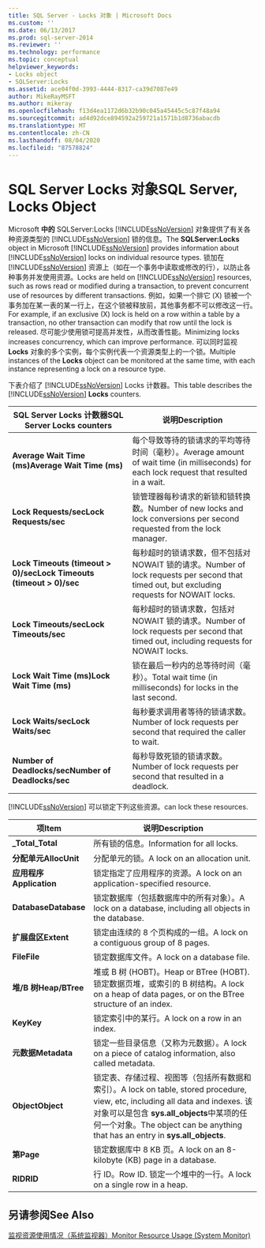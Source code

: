 ```yaml
---
title: SQL Server - Locks 对象 | Microsoft Docs
ms.custom: ''
ms.date: 06/13/2017
ms.prod: sql-server-2014
ms.reviewer: ''
ms.technology: performance
ms.topic: conceptual
helpviewer_keywords:
- Locks object
- SQLServer:Locks
ms.assetid: ace04f0d-3993-4444-8317-ca39d7087e49
author: MikeRayMSFT
ms.author: mikeray
ms.openlocfilehash: f13d4ea1172d6b32b90c045a45445c5c87f48a94
ms.sourcegitcommit: ad4d92dce894592a259721a1571b1d8736abacdb
ms.translationtype: MT
ms.contentlocale: zh-CN
ms.lasthandoff: 08/04/2020
ms.locfileid: "87578824"
---
```

# <a name="sql-server-locks-object"></a><span data-ttu-id="34273-102">SQL Server Locks 对象</span><span class="sxs-lookup"><span data-stu-id="34273-102">SQL Server, Locks Object</span></span>
  <span data-ttu-id="34273-103">Microsoft **中的** SQLServer:Locks [!INCLUDE[ssNoVersion](../../includes/ssnoversion-md.md)] 对象提供了有关各种资源类型的 [!INCLUDE[ssNoVersion](../../includes/ssnoversion-md.md)] 锁的信息。</span><span class="sxs-lookup"><span data-stu-id="34273-103">The **SQLServer:Locks** object in Microsoft [!INCLUDE[ssNoVersion](../../includes/ssnoversion-md.md)] provides information about [!INCLUDE[ssNoVersion](../../includes/ssnoversion-md.md)] locks on individual resource types.</span></span> <span data-ttu-id="34273-104">锁加在 [!INCLUDE[ssNoVersion](../../includes/ssnoversion-md.md)] 资源上（如在一个事务中读取或修改的行），以防止各种事务并发使用资源。</span><span class="sxs-lookup"><span data-stu-id="34273-104">Locks are held on [!INCLUDE[ssNoVersion](../../includes/ssnoversion-md.md)] resources, such as rows read or modified during a transaction, to prevent concurrent use of resources by different transactions.</span></span> <span data-ttu-id="34273-105">例如，如果一个排它 (X) 锁被一个事务加在某一表的某一行上，在这个锁被释放前，其他事务都不可以修改这一行。</span><span class="sxs-lookup"><span data-stu-id="34273-105">For example, if an exclusive (X) lock is held on a row within a table by a transaction, no other transaction can modify that row until the lock is released.</span></span> <span data-ttu-id="34273-106">尽可能少使用锁可提高并发性，从而改善性能。</span><span class="sxs-lookup"><span data-stu-id="34273-106">Minimizing locks increases concurrency, which can improve performance.</span></span> <span data-ttu-id="34273-107">可以同时监视 **Locks** 对象的多个实例，每个实例代表一个资源类型上的一个锁。</span><span class="sxs-lookup"><span data-stu-id="34273-107">Multiple instances of the **Locks** object can be monitored at the same time, with each instance representing a lock on a resource type.</span></span>  
  
 <span data-ttu-id="34273-108">下表介绍了 [!INCLUDE[ssNoVersion](../../includes/ssnoversion-md.md)] Locks 计数器。</span><span class="sxs-lookup"><span data-stu-id="34273-108">This table describes the [!INCLUDE[ssNoVersion](../../includes/ssnoversion-md.md)] **Locks** counters.</span></span>  
  
|<span data-ttu-id="34273-109">SQL Server Locks 计数器</span><span class="sxs-lookup"><span data-stu-id="34273-109">SQL Server Locks counters</span></span>|<span data-ttu-id="34273-110">说明</span><span class="sxs-lookup"><span data-stu-id="34273-110">Description</span></span>|  
|-------------------------------|-----------------|  
|<span data-ttu-id="34273-111">**Average Wait Time (ms)**</span><span class="sxs-lookup"><span data-stu-id="34273-111">**Average Wait Time (ms)**</span></span>|<span data-ttu-id="34273-112">每个导致等待的锁请求的平均等待时间（毫秒）。</span><span class="sxs-lookup"><span data-stu-id="34273-112">Average amount of wait time (in milliseconds) for each lock request that resulted in a wait.</span></span>|  
|<span data-ttu-id="34273-113">**Lock Requests/sec**</span><span class="sxs-lookup"><span data-stu-id="34273-113">**Lock Requests/sec**</span></span>|<span data-ttu-id="34273-114">锁管理器每秒请求的新锁和锁转换数。</span><span class="sxs-lookup"><span data-stu-id="34273-114">Number of new locks and lock conversions per second requested from the lock manager.</span></span>|  
|<span data-ttu-id="34273-115">**Lock Timeouts (timeout > 0)/sec**</span><span class="sxs-lookup"><span data-stu-id="34273-115">**Lock Timeouts (timeout > 0)/sec**</span></span>|<span data-ttu-id="34273-116">每秒超时的锁请求数，但不包括对 NOWAIT 锁的请求。</span><span class="sxs-lookup"><span data-stu-id="34273-116">Number of lock requests per second that timed out, but excluding requests for NOWAIT locks.</span></span>|  
|<span data-ttu-id="34273-117">**Lock Timeouts/sec**</span><span class="sxs-lookup"><span data-stu-id="34273-117">**Lock Timeouts/sec**</span></span>|<span data-ttu-id="34273-118">每秒超时的锁请求数，包括对 NOWAIT 锁的请求。</span><span class="sxs-lookup"><span data-stu-id="34273-118">Number of lock requests per second that timed out, including requests for NOWAIT locks.</span></span>|  
|<span data-ttu-id="34273-119">**Lock Wait Time (ms)**</span><span class="sxs-lookup"><span data-stu-id="34273-119">**Lock Wait Time (ms)**</span></span>|<span data-ttu-id="34273-120">锁在最后一秒内的总等待时间（毫秒）。</span><span class="sxs-lookup"><span data-stu-id="34273-120">Total wait time (in milliseconds) for locks in the last second.</span></span>|  
|<span data-ttu-id="34273-121">**Lock Waits/sec**</span><span class="sxs-lookup"><span data-stu-id="34273-121">**Lock Waits/sec**</span></span>|<span data-ttu-id="34273-122">每秒要求调用者等待的锁请求数。</span><span class="sxs-lookup"><span data-stu-id="34273-122">Number of lock requests per second that required the caller to wait.</span></span>|  
|<span data-ttu-id="34273-123">**Number of Deadlocks/sec**</span><span class="sxs-lookup"><span data-stu-id="34273-123">**Number of Deadlocks/sec**</span></span>|<span data-ttu-id="34273-124">每秒导致死锁的锁请求数。</span><span class="sxs-lookup"><span data-stu-id="34273-124">Number of lock requests per second that resulted in a deadlock.</span></span>|  
  
 [!INCLUDE[ssNoVersion](../../includes/ssnoversion-md.md)] <span data-ttu-id="34273-125">可以锁定下列这些资源。</span><span class="sxs-lookup"><span data-stu-id="34273-125">can lock these resources.</span></span>  
  
|<span data-ttu-id="34273-126">项</span><span class="sxs-lookup"><span data-stu-id="34273-126">Item</span></span>|<span data-ttu-id="34273-127">说明</span><span class="sxs-lookup"><span data-stu-id="34273-127">Description</span></span>|  
|----------|-----------------|  
|<span data-ttu-id="34273-128">**_Total**</span><span class="sxs-lookup"><span data-stu-id="34273-128">**_Total**</span></span>|<span data-ttu-id="34273-129">所有锁的信息。</span><span class="sxs-lookup"><span data-stu-id="34273-129">Information for all locks.</span></span>|  
|<span data-ttu-id="34273-130">**分配单元**</span><span class="sxs-lookup"><span data-stu-id="34273-130">**AllocUnit**</span></span>|<span data-ttu-id="34273-131">分配单元的锁。</span><span class="sxs-lookup"><span data-stu-id="34273-131">A lock on an allocation unit.</span></span>|  
|<span data-ttu-id="34273-132">**应用程序**</span><span class="sxs-lookup"><span data-stu-id="34273-132">**Application**</span></span>|<span data-ttu-id="34273-133">锁定指定了应用程序的资源。</span><span class="sxs-lookup"><span data-stu-id="34273-133">A lock on an application-specified resource.</span></span>|  
|<span data-ttu-id="34273-134">**Database**</span><span class="sxs-lookup"><span data-stu-id="34273-134">**Database**</span></span>|<span data-ttu-id="34273-135">锁定数据库（包括数据库中的所有对象）。</span><span class="sxs-lookup"><span data-stu-id="34273-135">A lock on a database, including all objects in the database.</span></span>|  
|<span data-ttu-id="34273-136">**扩展盘区**</span><span class="sxs-lookup"><span data-stu-id="34273-136">**Extent**</span></span>|<span data-ttu-id="34273-137">锁定由连续的 8 个页构成的一组。</span><span class="sxs-lookup"><span data-stu-id="34273-137">A lock on a contiguous group of 8 pages.</span></span>|  
|<span data-ttu-id="34273-138">**File**</span><span class="sxs-lookup"><span data-stu-id="34273-138">**File**</span></span>|<span data-ttu-id="34273-139">锁定数据库文件。</span><span class="sxs-lookup"><span data-stu-id="34273-139">A lock on a database file.</span></span>|  
|<span data-ttu-id="34273-140">**堆/B 树**</span><span class="sxs-lookup"><span data-stu-id="34273-140">**Heap/BTree**</span></span>|<span data-ttu-id="34273-141">堆或 B 树 (HOBT)。</span><span class="sxs-lookup"><span data-stu-id="34273-141">Heap or BTree (HOBT).</span></span> <span data-ttu-id="34273-142">锁定数据页堆，或索引的 B 树结构。</span><span class="sxs-lookup"><span data-stu-id="34273-142">A lock on a heap of data pages, or on the BTree structure of an index.</span></span>|  
|<span data-ttu-id="34273-143">**Key**</span><span class="sxs-lookup"><span data-stu-id="34273-143">**Key**</span></span>|<span data-ttu-id="34273-144">锁定索引中的某行。</span><span class="sxs-lookup"><span data-stu-id="34273-144">A lock on a row in an index.</span></span>|  
|<span data-ttu-id="34273-145">**元数据**</span><span class="sxs-lookup"><span data-stu-id="34273-145">**Metadata**</span></span>|<span data-ttu-id="34273-146">锁定一些目录信息（又称为元数据）。</span><span class="sxs-lookup"><span data-stu-id="34273-146">A lock on a piece of catalog information, also called metadata.</span></span>|  
|<span data-ttu-id="34273-147">**Object**</span><span class="sxs-lookup"><span data-stu-id="34273-147">**Object**</span></span>|<span data-ttu-id="34273-148">锁定表、存储过程、视图等（包括所有数据和索引）。</span><span class="sxs-lookup"><span data-stu-id="34273-148">A lock on table, stored procedure, view, etc, including all data and indexes.</span></span> <span data-ttu-id="34273-149">该对象可以是包含 **sys.all_objects**中某项的任何一个对象。</span><span class="sxs-lookup"><span data-stu-id="34273-149">The object can be anything that has an entry in **sys.all_objects**.</span></span>|  
|<span data-ttu-id="34273-150">**第**</span><span class="sxs-lookup"><span data-stu-id="34273-150">**Page**</span></span>|<span data-ttu-id="34273-151">锁定数据库中 8 KB 页。</span><span class="sxs-lookup"><span data-stu-id="34273-151">A lock on an 8-kilobyte (KB) page in a database.</span></span>|  
|<span data-ttu-id="34273-152">**RID**</span><span class="sxs-lookup"><span data-stu-id="34273-152">**RID**</span></span>|<span data-ttu-id="34273-153">行 ID。</span><span class="sxs-lookup"><span data-stu-id="34273-153">Row ID.</span></span> <span data-ttu-id="34273-154">锁定一个堆中的一行。</span><span class="sxs-lookup"><span data-stu-id="34273-154">A lock on a single row in a heap.</span></span>|  
  
## <a name="see-also"></a><span data-ttu-id="34273-155">另请参阅</span><span class="sxs-lookup"><span data-stu-id="34273-155">See Also</span></span>  
 [<span data-ttu-id="34273-156">监视资源使用情况（系统监视器）</span><span class="sxs-lookup"><span data-stu-id="34273-156">Monitor Resource Usage &#40;System Monitor&#41;</span></span>](monitor-resource-usage-system-monitor.md)  
  
  
